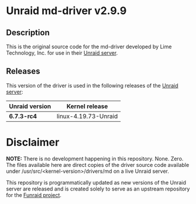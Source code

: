 # Unraid md-driver v2.9.9

## Description
This is the original source code for the md-driver developed by Lime Technology, Inc. for use in their [Unraid server](http://unraid.net). 

## Releases
This version of the driver is used in the following releases of the [Unraid server](http://unraid.net):

|Unraid version|Kernel release|
|-|-|
| **6.7.3-rc4** | linux-4.19.73-Unraid |


# Disclaimer
**NOTE:** There is no development happening in this repository. None. Zero. The files available here are direct copies of the driver source code available under /usr/src/\<kernel-version\>/drivers/md on a live Unraid server.

This repository is programmatically updated as new versions of the Unraid server are released and is created solely to serve as an upstream repository for the [Funraid project](https://github.com/Funraid).

